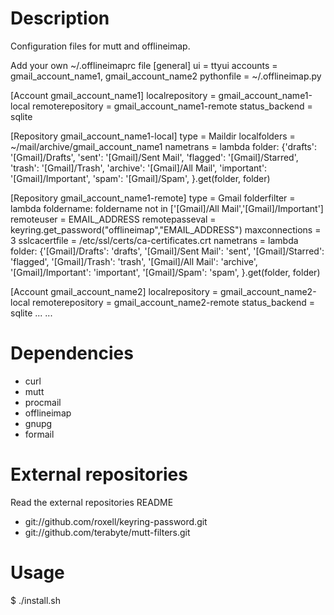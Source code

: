 # Description
Configuration files for mutt and offlineimap.

Add your own ~/.offlineimaprc file
[general]
ui = ttyui
accounts = gmail_account_name1, gmail_account_name2
pythonfile = ~/.offlineimap.py

[Account gmail_account_name1]
localrepository = gmail_account_name1-local
remoterepository = gmail_account_name1-remote
status_backend = sqlite

[Repository gmail_account_name1-local]
type = Maildir
localfolders = ~/mail/archive/gmail_account_name1
nametrans = lambda folder: {'drafts':    '[Gmail]/Drafts',
                            'sent':      '[Gmail]/Sent Mail',
                            'flagged':   '[Gmail]/Starred',
                            'trash':     '[Gmail]/Trash',
                            'archive':   '[Gmail]/All Mail',
                            'important': '[Gmail]/Important',
                            'spam':      '[Gmail]/Spam',
                            }.get(folder, folder)

[Repository gmail_account_name1-remote]
type = Gmail
folderfilter = lambda foldername: foldername not in ['[Gmail]/All Mail','[Gmail]/Important']
remoteuser = EMAIL_ADDRESS
remotepasseval = keyring.get_password("offlineimap","EMAIL_ADDRESS")
maxconnections = 3
sslcacertfile = /etc/ssl/certs/ca-certificates.crt
nametrans = lambda folder: {'[Gmail]/Drafts':    'drafts',
                            '[Gmail]/Sent Mail': 'sent',
                            '[Gmail]/Starred':   'flagged',
                            '[Gmail]/Trash':     'trash',
                            '[Gmail]/All Mail':  'archive',
                            '[Gmail]/Important': 'important',
                            '[Gmail]/Spam':      'spam',
                            }.get(folder, folder)

[Account gmail_account_name2]
localrepository = gmail_account_name2-local
remoterepository = gmail_account_name2-remote
status_backend = sqlite
...
...

# Dependencies
 - curl
 - mutt
 - procmail
 - offlineimap
 - gnupg
 - formail

# External repositories
 Read the external repositories README
 - git://github.com/roxell/keyring-password.git
 - git://github.com/terabyte/mutt-filters.git

# Usage
$ ./install.sh
